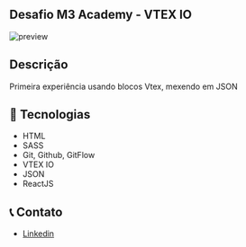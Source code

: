 ## Desafio M3 Academy - VTEX IO 

![preview](<./components/Imgs/desafio06.png>)

## Descrição

Primeira experiência usando blocos Vtex, mexendo em JSON

## 🔨 Tecnologias

-   HTML
-   SASS
-   Git, Github, GitFlow
-   VTEX IO
-   JSON
-   ReactJS

## 📞 Contato

-   [Linkedin](https://www.linkedin.com/in/thiago-dutra-107b4a213)

